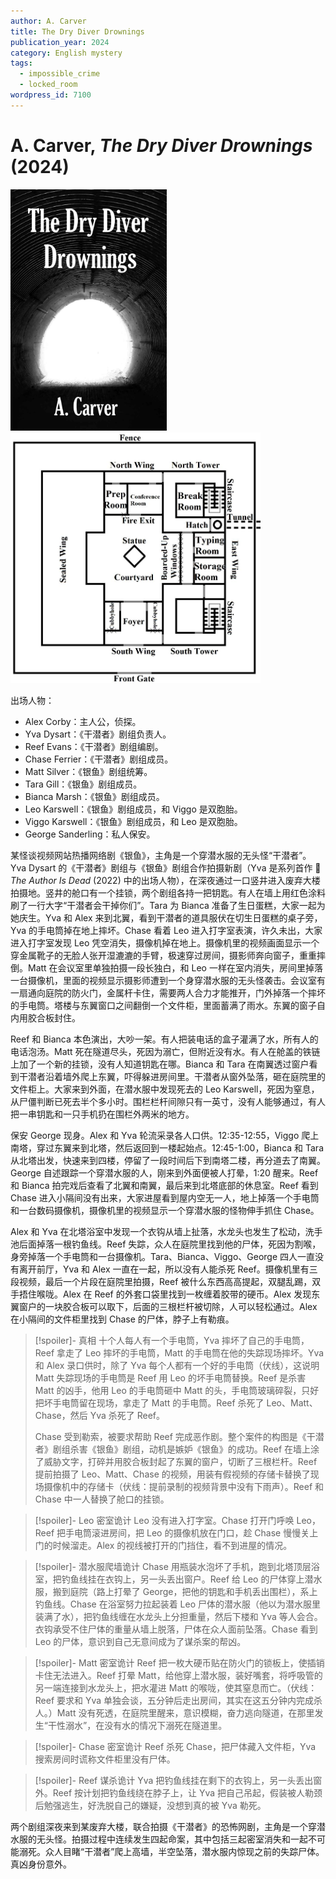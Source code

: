```yaml
---
author: A. Carver
title: The Dry Diver Drownings
publication_year: 2024
category: English mystery
tags:
  - impossible_crime
  - locked_room
wordpress_id: 7100
---
```


# A. Carver, <i>The Dry Diver Drownings</i> (2024)

<img src=images/2024_cover.jpg width=250/>

<img src=images/2024_floor_plan.jpg width=400/>

出场人物：
* Alex Corby：主人公，侦探。
* Yva Dysart：《干潜者》剧组负责人。
* Reef Evans：《干潜者》剧组编剧。
* Chase Ferrier：《干潜者》剧组成员。
* Matt Silver：《银鱼》剧组统筹。
* Tara Gill：《银鱼》剧组成员。
* Bianca Marsh：《银鱼》剧组成员。
* Leo Karswell：《银鱼》剧组成员，和 Viggo 是双胞胎。
* Viggo Karswell：《银鱼》剧组成员，和 Leo 是双胞胎。
* George Sanderling：私人保安。

某怪谈视频网站热播网络剧《银鱼》，主角是一个穿潜水服的无头怪“干潜者”。Yva Dysart 的《干潜者》剧组与《银鱼》剧组合作拍摄新剧（Yva 是系列首作 📖 <i>The Author Is Dead</i> (2022) 中的出场人物），在深夜通过一口竖井进入废弃大楼拍摄地。竖井的舱口有一个挂锁，两个剧组各持一把钥匙。有人在墙上用红色涂料刷了一行大字“干潜者会干掉你们”。Tara 为 Bianca 准备了生日蛋糕，大家一起为她庆生。Yva 和 Alex 来到北翼，看到干潜者的道具服伏在切生日蛋糕的桌子旁，Yva 的手电筒掉在地上摔坏。Chase 看着 Leo 进入打字室表演，许久未出，大家进入打字室发现 Leo 凭空消失，摄像机掉在地上。摄像机里的视频画面显示一个穿金属靴子的无脸人张开湿漉漉的手臂，极速穿过房间，摄影师奔向窗子，重重摔倒。Matt 在会议室里单独拍摄一段长独白，和 Leo 一样在室内消失，房间里掉落一台摄像机，里面的视频显示摄影师遭到一个身穿潜水服的无头怪袭击。会议室有一扇通向庭院的防火门，金属杆卡住，需要两人合力才能推开，门外掉落一个摔坏的手电筒。塔楼与东翼窗口之间翻倒一个文件柜，里面蓄满了雨水。东翼的窗子自内用胶合板封住。

Reef 和 Bianca 本色演出，大吵一架。有人把装电话的盒子灌满了水，所有人的电话泡汤。Matt 死在隧道尽头，死因为溺亡，但附近没有水。有人在舱盖的铁链上加了一个新的挂锁，没有人知道钥匙在哪。Bianca 和 Tara 在南翼透过窗户看到干潜者沿着墙外爬上东翼，吓得躲进房间里。干潜者从窗外坠落，砸在庭院里的文件柜上。大家来到外面，在潜水服中发现死去的 Leo Karswell，死因为窒息，从尸僵判断已死去半个多小时。围栏栏杆间隙只有一英寸，没有人能够通过，有人把一串钥匙和一只手机扔在围栏外两米的地方。

保安 George 现身。Alex 和 Yva 轮流采录各人口供。12:35-12:55，Viggo 爬上南塔，穿过东翼来到北塔，然后返回到一楼起始点。12:45-1:00，Bianca 和 Tara 从北塔出发，快速来到四楼，停留了一段时间后下到南塔二楼，再分道去了南翼。George 自述跟踪一个穿潜水服的人，刚来到外面便被人打晕，1:20 醒来。Reef 和 Bianca 拍完戏后查看了北翼和南翼，最后来到北塔底部的休息室。Reef 看到 Chase 进入小隔间没有出来，大家进屋看到屋内空无一人，地上掉落一个手电筒和一台数码摄像机，摄像机里的视频显示一个穿潜水服的怪物伸手抓住 Chase。

Alex 和 Yva 在北塔浴室中发现一个衣钩从墙上扯落，水龙头也发生了松动，洗手池后面掉落一根钓鱼线。Reef 失踪，众人在庭院里找到他的尸体，死因为割喉，身旁掉落一个手电筒和一台摄像机。Tara、Bianca、Viggo、George 四人一直没有离开前厅，Yva 和 Alex 一直在一起，所以没有人能杀死 Reef。摄像机里有三段视频，最后一个片段在庭院里拍摄，Reef 被什么东西高高提起，双腿乱踢，双手捂住喉咙。Alex 在 Reef 的外套口袋里找到一枚缠着胶带的硬币。Alex 发现东翼窗户的一块胶合板可以取下，后面的三根栏杆被切除，人可以轻松通过。Alex 在小隔间的文件柜里找到 Chase 的尸体，脖子上有勒痕。

> [!spoiler]- 真相
> 十个人每人有一个手电筒，Yva 摔坏了自己的手电筒，Reef 拿走了 Leo 摔坏的手电筒，Matt 的手电筒在他的失踪现场摔坏。Yva 和 Alex 录口供时，除了 Yva 每个人都有一个好的手电筒（伏线），这说明 Matt 失踪现场的手电筒是 Reef 用 Leo 的坏手电筒替换。Reef 是杀害 Matt 的凶手，他用 Leo 的手电筒砸中 Matt 的头，手电筒玻璃碎裂，只好把坏手电筒留在现场，拿走了 Matt 的手电筒。Reef 杀死了 Leo、Matt、Chase，然后 Yva 杀死了 Reef。
> 
> Chase 受到勒索，被要求帮助 Reef 完成恶作剧。整个案件的构图是《干潜者》剧组杀害《银鱼》剧组，动机是嫉妒《银鱼》的成功。Reef 在墙上涂了威胁文字，打碎并用胶合板封起了东翼的窗户，切断了三根栏杆。Reef 提前拍摄了 Leo、Matt、Chase 的视频，用装有假视频的存储卡替换了现场摄像机中的存储卡（伏线：提前录制的视频背景中没有下雨声）。Reef 和 Chase 中一人替换了舱口的挂锁。

> [!spoiler]- Leo 密室诡计
> Leo 没有进入打字室。Chase 打开门呼唤 Leo，Reef 把手电筒滚进房间，把 Leo 的摄像机放在门口，趁 Chase 慢慢关上门的时候溜走。Alex 的视线被打开的门挡住，看不到进屋的情况。

> [!spoiler]- 潜水服爬墙诡计
> Chase 用瓶装水泡坏了手机，跑到北塔顶层浴室，把钓鱼线挂在衣钩上，另一头丢出窗户。Reef 给 Leo 的尸体穿上潜水服，搬到庭院（路上打晕了 George，把他的钥匙和手机丢出围栏），系上钓鱼线。Chase 在浴室努力拉起装着 Leo 尸体的潜水服（他以为潜水服里装满了水），把钓鱼线缠在水龙头上分担重量，然后下楼和 Yva 等人会合。衣钩承受不住尸体的重量从墙上脱落，尸体在众人面前坠落。Chase 看到 Leo 的尸体，意识到自己无意间成为了谋杀案的帮凶。

> [!spoiler]- Matt 密室诡计
> Reef 把一枚大硬币贴在防火门的锁板上，使插销卡住无法进入。Reef 打晕 Matt，给他穿上潜水服，装好嘴套，将呼吸管的另一端连接到水龙头上，把水灌进 Matt 的喉咙，使其窒息而亡。（伏线：Reef 要求和 Yva 单独会谈，五分钟后走出房间，其实在这五分钟内完成杀人。）Matt 没有死透，在庭院里醒来，意识模糊，奋力逃向隧道，在那里发生“干性溺水”，在没有水的情况下溺死在隧道里。

> [!spoiler]- Chase 密室诡计
> Reef 杀死 Chase，把尸体藏入文件柜，Yva 搜索房间时谎称文件柜里没有尸体。

> [!spoiler]- Reef 谋杀诡计
> Yva 把钓鱼线挂在剩下的衣钩上，另一头丢出窗外。Reef 按计划把钓鱼线绕在脖子上，让 Yva 把自己吊起，假装被人勒颈后勉强逃生，好洗脱自己的嫌疑，没想到真的被 Yva 勒死。

两个剧组深夜来到某废弃大楼，联合拍摄《干潜者》的恐怖网剧，主角是一个穿潜水服的无头怪。拍摄过程中连续发生四起命案，其中包括三起密室消失和一起不可能溺死。众人目睹“干潜者”爬上高墙，半空坠落，潜水服内惊现之前的失踪尸体。真凶身份意外。